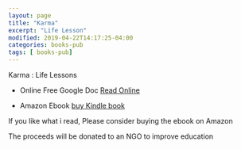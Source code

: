 ```yaml
---
layout: page
title: "Karma"
excerpt: "Life Lesson"
modified: 2019-04-22T14:17:25-04:00
categories: books-pub
tags: [ books-pub]
---
```



Karma : Life Lessons


* Online Free Google Doc
[Read Online](https://docs.google.com/document/d/1aUkAoRCjcjkXn_FNoOjLU8QC-o_qA5BRAJA9ELCud4c/edit?usp=sharing)

* Amazon Ebook [buy Kindle book](https://amzn.to/2TXZPJx)

If you like what i read, Please consider buying the ebook on Amazon

The proceeds will be donated to an NGO to improve education
